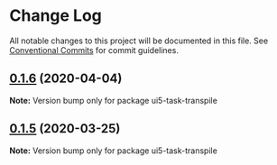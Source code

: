 # Change Log

All notable changes to this project will be documented in this file.
See [Conventional Commits](https://conventionalcommits.org) for commit guidelines.

## [0.1.6](https://github.com/petermuessig/ui5-ecosystem-showcase/compare/ui5-task-transpile@0.1.5...ui5-task-transpile@0.1.6) (2020-04-04)

**Note:** Version bump only for package ui5-task-transpile





## [0.1.5](https://github.com/petermuessig/ui5-ecosystem-showcase/compare/ui5-task-transpile@0.1.4...ui5-task-transpile@0.1.5) (2020-03-25)

**Note:** Version bump only for package ui5-task-transpile
